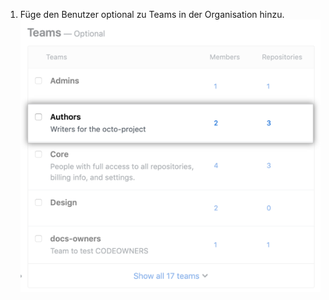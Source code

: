 1. Füge den Benutzer optional zu Teams in der Organisation hinzu. ![Liste der Teams der Organisation](/assets/images/help/organizations/add-user-to-teams.png)
